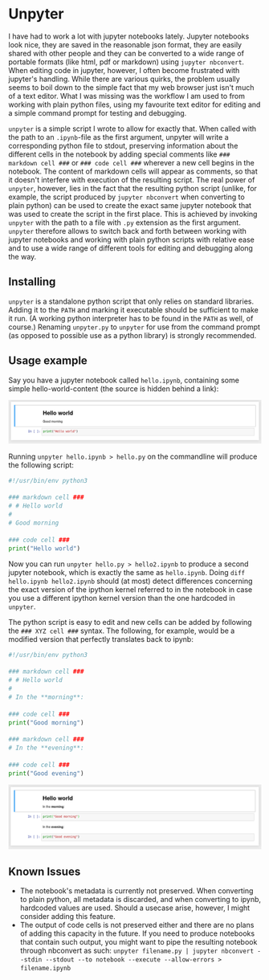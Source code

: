 # Unpyter

I have had to work a lot with jupyter notebooks lately. Jupyter notebooks
look nice, they are saved in the reasonable json format, they are easily
shared with other people and they can be converted to a wide range of
portable formats (like html, pdf or markdown) using `jupyter nbconvert`.
When editing code in jupyter, however, I often become frustrated with
jupyter's handling. While there are various quirks, the problem usually
seems to boil down to the simple fact that my web browser just isn't
much of a text editor. What I was missing was the workflow I am used to
from working with plain python files, using my favourite text editor for
editing and a simple command prompt for testing and debugging.

`unpyter` is a simple script I wrote to allow for exactly that. When
called with the path to an `.ipynb`-file as the first argument, unpyter
will write a corresponding python file to stdout, preserving information
about the different cells in the notebook by adding special comments
like `### markdown cell ###` or `### code cell ###` wherever a new cell
begins in the notebook. The content of markdown cells will appear as
comments, so that it doesn't interfere with execution of the resulting
script. The real power of `unpyter`, however, lies in the fact that the
resulting python script (unlike, for example, the script produced by
`jupyter nbconvert` when converting to plain python) can be used to
create the exact same jupyter notebook that was used to create the script
in the first place. This is achieved by invoking `unpyter` with the path
to a file with `.py` extension as the first argument. `unpyter` therefore
allows to switch back and forth between working with jupyter notebooks
and working with plain python scripts with relative ease and to use a
wide range of different tools for editing and debugging along the way.


## Installing

`unpyter` is a standalone python script that only relies on standard
libraries. Adding it to the `PATH` and marking it executable should be
sufficient to make it run. (A working python interpreter has to be found
in the `PATH` as well, of course.) Renaming `unpyter.py` to `unpyter`
for use from the command prompt (as opposed to possible use as a python
library) is strongly recommended.


## Usage example

Say you have a jupyter notebook called `hello.ipynb`, containing some
simple hello-world-content (the source is hidden behind a link):

[![](docs/hello.png)](docs/hello.ipynb)

Running `unpyter hello.ipynb > hello.py` on the commandline will produce
the following script:

```python
#!/usr/bin/env python3

### markdown cell ###
# # Hello world
# 
# Good morning

### code cell ###
print("Hello world")
```

Now you can run `unpyter hello.py > hello2.ipynb` to produce a second
jupyter notebook, which is exactly the same as `hello.ipynb`. Doing
`diff hello.ipynb hello2.ipynb` should (at most) detect differences
concerning the exact version of the ipython kernel referred to in the
notebook in case you use a different ipython kernel version than the
one hardcoded in `unpyter`.

The python script is easy to edit and new cells can be added by following
the `### XYZ cell ###` syntax. The following, for example, would be a
modified version that perfectly translates back to ipynb:

```python
#!/usr/bin/env python3

### markdown cell ###
# # Hello world
# 
# In the **morning**:

### code cell ###
print("Good morning")

### markdown cell ###
# In the **evening**:

### code cell ###
print("Good evening")
```

[![](docs/hello_modified.png)](docs/hello_modified.ipynb)


## Known Issues

- The notebook's metadata is currently not preserved. When converting to
  plain python, all metadata is discarded, and when converting to ipynb,
  hardcoded values are used. Should a usecase arise, however, I might
  consider adding this feature.
- The output of code cells is not preserved either and there are no
  plans of adding this capacity in the future. If you need to produce
  notebooks that contain such output, you might want to pipe the resulting
  notebook through nbconvert as such:
  `unpyter filename.py | jupyter nbconvert --stdin --stdout --to notebook --execute --allow-errors > filename.ipynb`
